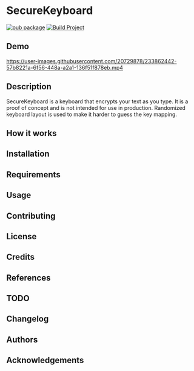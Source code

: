 # SecureKeyboard
[![pub package](https://img.shields.io/pub/v/secure_keyboard.svg)](https://pub.dev/packages/secure_keyboard)
[![Build Project](https://github.com/debojyoti452/secure_keyboard_plugin/actions/workflows/main.yml/badge.svg)](https://github.com/debojyoti452/secure_keyboard_plugin/actions/workflows/main.yml)

## Demo
https://user-images.githubusercontent.com/20729878/233862442-57b8221a-6f56-448a-a2a1-136f51f878eb.mp4

## Description

SecureKeyboard is a keyboard that encrypts your text as you type. It is a proof of concept and is
not intended for use in production.
Randomized keyboard layout is used to make it harder to guess the key mapping.

## How it works

## Installation

## Requirements

## Usage

## Contributing

## License

## Credits

## References

## TODO

## Changelog

## Authors

## Acknowledgements
